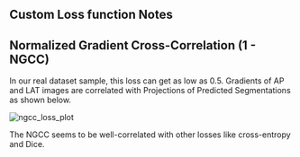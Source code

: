 ## Custom Loss function Notes

## Normalized Gradient Cross-Correlation (1 - NGCC)

In our real dataset sample, this loss can get as low as 0.5.
Gradients of AP and LAT images are correlated with Projections of Predicted Segmentations as shown below.

<!-- ![ap](ap_after_loading.png)
![lat](lat_after_loading.png)
![g_x_ap](g_x_ap.png)
![g_y_ap](g_y_ap.png)
![g_x_seg](g_x_seg.png)
![g_y_seg](g_y_seg.png)
-->

![ngcc_loss_plot](ngcc_loss_plot.png)

The NGCC seems to be well-correlated with other losses like cross-entropy and Dice.
